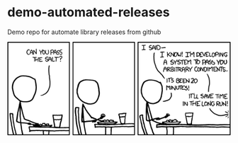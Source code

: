 # demo-automated-releases
Demo repo for automate library releases from github

![The General Problem](the_general_problem.png "The General Problem")